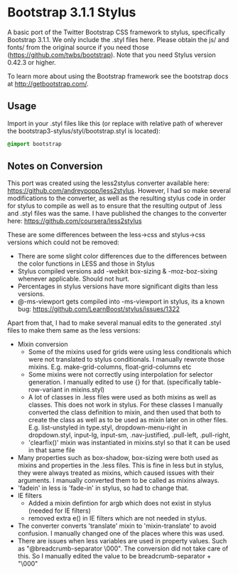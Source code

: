 # Bootstrap 3.1.1 Stylus 

A basic port of the Twitter Bootstrap CSS framework to stylus, specifically Bootstrap 3.1.1. We only include the .styl files here. Please obtain the js/ and fonts/ from the original source if you need those (https://github.com/twbs/bootstrap). Note that you need Stylus version 0.42.3 or higher.

To learn more about using the Bootstrap framework see the bootstrap docs at http://getbootstrap.com/.

## Usage
Import in your .styl files like this (or replace with relative path of wherever the bootstrap3-stylus/styl/bootstrap.styl is located):

```css
@import bootstrap
````

## Notes on Conversion
This port was created using the less2stylus converter available here: https://github.com/andreypopp/less2stylus. However, I had so make several modifications to the converter, as well as the resulting stylus code in order for stylus to compile as well as to ensure that the resulting output of .less and .styl files was the same. I have published the changes to the converter here: https://github.com/coursera/less2stylus

These are some differences between the less->css and stylus->css versions which could not be removed:
* There are some slight color differences due to the differences between the color functions in LESS and those in Stylus
* Stylus compiled versions add -webkit box-sizing & -moz-boz-sixing whenever applicable. Should not hurt.
* Percentages in stylus versions have more significant digits than less versions.
* @-ms-viewport gets compiled into -ms-viewport in stylus, its a known bug: https://github.com/LearnBoost/stylus/issues/1322

Apart from that, I had to make several manual edits to the generated .styl files to make them same as the less versions:
* Mixin conversion
    - Some of the mixins used for grids were using less conditionals which were not translated to stylus conditionals. I manually rewrote those mixins. E.g. make-grid-columns, float-grid-columns etc
    - Some mixins were not correctly using interpolation for selector generation. I manually edited to use {} for that. (specifically table-row-variant in mixins.styl)
    - A lot of classes in .less files were used as both mixins as well as classes. This does not work in stylus. For these classes I manually converted the class definition to mixin, and then used that both to create the class as well as to be used as mixin later on in other files. E.g. list-unstyled in type.styl, dropdown-menu-right in dropdown.styl, input-lg, input-sm, .nav-justified, .pull-left, .pull-right, 
    - 'clearfix()' mixin was instantiated in mixins.styl so that it can be used in that same file
* Many properties such as box-shadow, box-sizing were both used as mixins and properties in the .less files. This is fine in less but in stylus, they were always treated as mixins, which caused issues with their arguments. I manually converted them to be called as mixins always.
* 'fadein' in less is 'fade-in' in stylus, so had to change that. 
* IE filters
    - Added a mixin defintion for argb which does not exist in stylus (needed for IE filters)
    - removed extra e() in IE filters which are not needed in stylus.
* The converter converts 'translate' mixin to 'mixin-translate' to avoid confusion. I manually changed one of the places where this was used.
* There are issues when less variables are used in property values. Such as "@breadcrumb-separator \000". The conversion did not take care of this. So I manually edited the value to be breadcrumb-separator + "\000"
